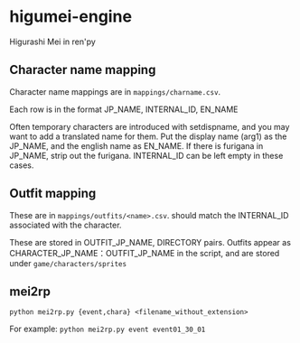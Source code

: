 # higumei-engine

Higurashi Mei in ren'py

## Character name mapping

Character name mappings are in `mappings/charname.csv`.

Each row is in the format JP_NAME, INTERNAL_ID, EN_NAME

Often temporary characters are introduced with setdispname, and you may want to add a translated name for them. 
Put the display name (arg1) as the JP_NAME, and the english name as EN_NAME. If there is furigana in JP_NAME, strip out the furigana. 
INTERNAL_ID can be left empty in these cases.

## Outfit mapping

These are in `mappings/outfits/<name>.csv`. <name> should match the INTERNAL_ID associated with the character. 

These are stored in OUTFIT_JP_NAME, DIRECTORY pairs. Outfits appear as CHARACTER_JP_NAME：OUTFIT_JP_NAME in the script, and are stored under `game/characters/sprites`

## mei2rp
  
`python mei2rp.py {event,chara} <filename_without_extension>`
  
For example: `python mei2rp.py event event01_30_01`
